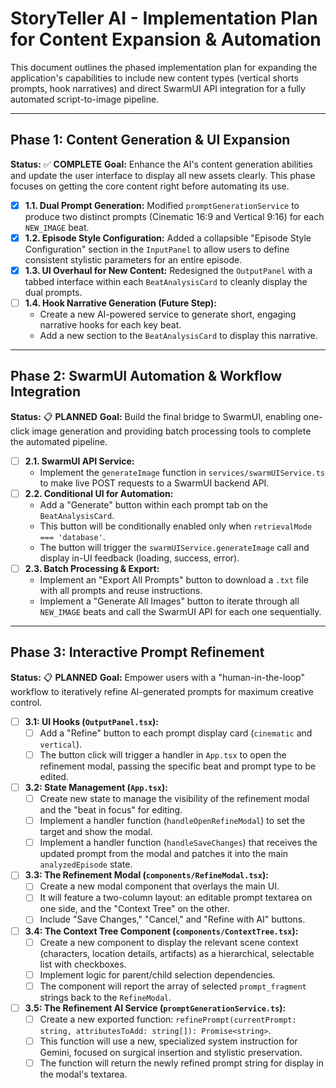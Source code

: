 # StoryTeller AI - Implementation Plan for Content Expansion & Automation

This document outlines the phased implementation plan for expanding the application's capabilities to include new content types (vertical shorts prompts, hook narratives) and direct SwarmUI API integration for a fully automated script-to-image pipeline.

---

## Phase 1: Content Generation & UI Expansion

**Status:** ✅ **COMPLETE**
**Goal:** Enhance the AI's content generation abilities and update the user interface to display all new assets clearly. This phase focuses on getting the core content right before automating its use.

-   [x] **1.1. Dual Prompt Generation:** Modified `promptGenerationService` to produce two distinct prompts (Cinematic 16:9 and Vertical 9:16) for each `NEW_IMAGE` beat.
-   [x] **1.2. Episode Style Configuration:** Added a collapsible "Episode Style Configuration" section in the `InputPanel` to allow users to define consistent stylistic parameters for an entire episode.
-   [x] **1.3. UI Overhaul for New Content:** Redesigned the `OutputPanel` with a tabbed interface within each `BeatAnalysisCard` to cleanly display the dual prompts.
-   [ ] **1.4. Hook Narrative Generation (Future Step):**
    -   Create a new AI-powered service to generate short, engaging narrative hooks for each key beat.
    -   Add a new section to the `BeatAnalysisCard` to display this narrative.

---

## Phase 2: SwarmUI Automation & Workflow Integration

**Status:** 📋 **PLANNED**
**Goal:** Build the final bridge to SwarmUI, enabling one-click image generation and providing batch processing tools to complete the automated pipeline.

-   [ ] **2.1. SwarmUI API Service:**
    -   Implement the `generateImage` function in `services/swarmUIService.ts` to make live POST requests to a SwarmUI backend API.
-   [ ] **2.2. Conditional UI for Automation:**
    -   Add a "Generate" button within each prompt tab on the `BeatAnalysisCard`.
    -   This button will be conditionally enabled only when `retrievalMode === 'database'`.
    -   The button will trigger the `swarmUIService.generateImage` call and display in-UI feedback (loading, success, error).
-   [ ] **2.3. Batch Processing & Export:**
    -   Implement an "Export All Prompts" button to download a `.txt` file with all prompts and reuse instructions.
    -   Implement a "Generate All Images" button to iterate through all `NEW_IMAGE` beats and call the SwarmUI API for each one sequentially.

---

## Phase 3: Interactive Prompt Refinement

**Status:** 📋 **PLANNED**
**Goal:** Empower users with a "human-in-the-loop" workflow to iteratively refine AI-generated prompts for maximum creative control.

-   [ ] **3.1: UI Hooks (`OutputPanel.tsx`):**
    -   [ ] Add a "Refine" button to each prompt display card (`cinematic` and `vertical`).
    -   [ ] The button click will trigger a handler in `App.tsx` to open the refinement modal, passing the specific beat and prompt type to be edited.
-   [ ] **3.2: State Management (`App.tsx`):**
    -   [ ] Create new state to manage the visibility of the refinement modal and the "beat in focus" for editing.
    -   [ ] Implement a handler function (`handleOpenRefineModal`) to set the target and show the modal.
    -   [ ] Implement a handler function (`handleSaveChanges`) that receives the updated prompt from the modal and patches it into the main `analyzedEpisode` state.
-   [ ] **3.3: The Refinement Modal (`components/RefineModal.tsx`):**
    -   [ ] Create a new modal component that overlays the main UI.
    -   [ ] It will feature a two-column layout: an editable prompt textarea on one side, and the "Context Tree" on the other.
    -   [ ] Include "Save Changes," "Cancel," and "Refine with AI" buttons.
-   [ ] **3.4: The Context Tree Component (`components/ContextTree.tsx`):**
    -   [ ] Create a new component to display the relevant scene context (characters, location details, artifacts) as a hierarchical, selectable list with checkboxes.
    -   [ ] Implement logic for parent/child selection dependencies.
    -   [ ] The component will report the array of selected `prompt_fragment` strings back to the `RefineModal`.
-   [ ] **3.5: The Refinement AI Service (`promptGenerationService.ts`):**
    -   [ ] Create a new exported function: `refinePrompt(currentPrompt: string, attributesToAdd: string[]): Promise<string>`.
    -   [ ] This function will use a new, specialized system instruction for Gemini, focused on surgical insertion and stylistic preservation.
    -   [ ] The function will return the newly refined prompt string for display in the modal's textarea.